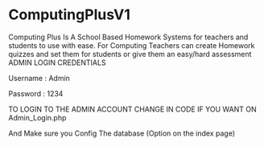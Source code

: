 # ComputingPlusV1
Computing Plus Is A School Based Homework Systems for teachers and students to use with ease. For Computing Teachers can create Homework quizzes and set them for students or give them an easy/hard assessment 
ADMIN LOGIN CREDENTIALS

Username : Admin


Password : 1234  

TO LOGIN TO THE ADMIN ACCOUNT CHANGE IN CODE IF YOU WANT ON  Admin_Login.php 


And Make sure you Config The database (Option on the index page)
